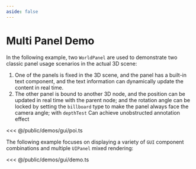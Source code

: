 ```yaml
---
aside: false
---
```

# Multi Panel Demo

In the following example, two `WorldPanel` are used to demonstrate two classic panel usage scenarios in the actual 3D scene:
1. One of the panels is fixed in the 3D scene, and the panel has a built-in text component, and the text information can dynamically update the content in real time.
2. The other panel is bound to another 3D node, and the position can be updated in real time with the parent node; and the rotation angle can be locked by setting the `billboard` type to make the panel always face the camera angle; with `depthTest` Can achieve unobstructed annotation effect

<Demo :height="500" src="/demos/gui/poi.ts"></Demo>

<<< @/public/demos/gui/poi.ts

The following example focuses on displaying a variety of `GUI` component combinations and multiple `UIPanel` mixed rendering:

<Demo :height="500" src="/demos/gui/demo.ts"></Demo>

<<< @/public/demos/gui/demo.ts
